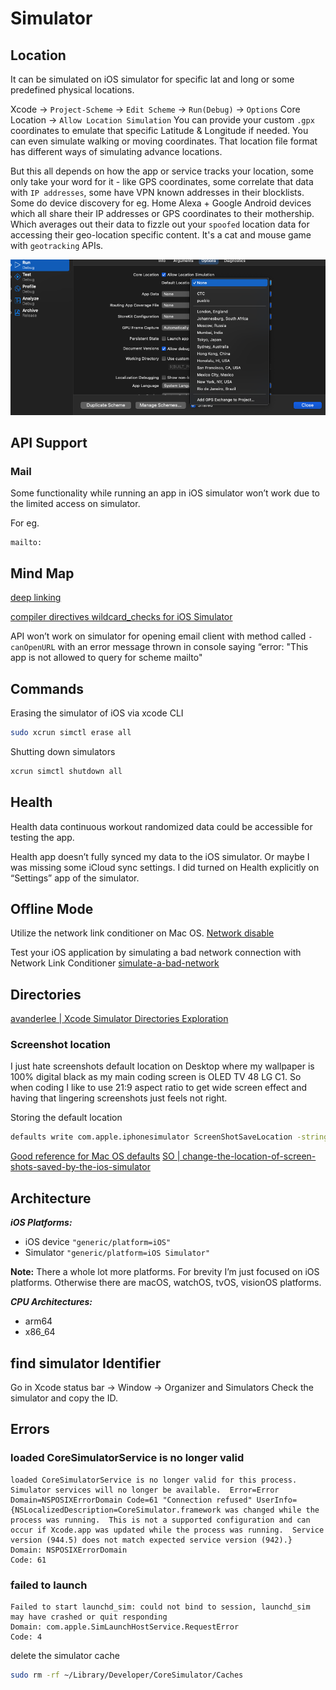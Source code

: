 # Simulator

## Location

It can be simulated on iOS simulator for specific lat and long or some predefined physical locations.

Xcode -> `Project-Scheme` -> `Edit Scheme` -> `Run(Debug)` -> `Options` 
Core Location -> `Allow Location Simulation`
You can provide your custom `.gpx` coordinates to emulate that specific Latitude & Longitude if needed.
You can even simulate walking or moving coordinates. That location file format has different ways of simulating advance locations.

But this all depends on how the app or service tracks your location, some only take your word for it - like GPS coordinates, some correlate that data with `IP addresses`, some have VPN known addresses in their blocklists. Some do device discovery for eg. Home Alexa + Google Android devices which all share their IP addresses or GPS coordinates to their mothership. Which averages out their data to fizzle out your `spoofed` location data for accessing their geo-location specific content. It's a cat and mouse game with `geotracking` APIs.

![](../../assets/xcode-location-spoofing.png)
## API Support

### Mail

Some functionality while running an app in iOS simulator won’t work due to the limited access on simulator.

For eg.

```x-callback-url
mailto:
```
## Mind Map

[deep linking](ios/config/linking.md)

[compiler directives wildcard_checks for iOS Simulator](ios/library/wildcard_checks#Check%20Simulator)


API won’t work on simulator for opening email client with method called `-canOpenURL` with an error message thrown in console saying “error: "This app is not allowed to query for scheme mailto"


## Commands

Erasing the simulator of iOS via xcode CLI

```sh
sudo xcrun simctl erase all
```

Shutting down simulators

```sh
xcrun simctl shutdown all
```

## Health

Health data continuous workout randomized data could be accessible for testing the app.

Health app doesn’t fully synced my data to the iOS simulator. Or maybe I was missing some iCloud sync settings. I did turned on Health explicitly on “Settings” app of the simulator.

## Offline Mode

Utilize the network link conditioner on Mac OS.
[Network disable](https://www.tutorialspoint.com/how-to-disable-the-network-in-ios-simulator)

Test your iOS application by simulating a bad network connection with Network Link Conditioner
[simulate-a-bad-network](https://designcode.io/swiftui-advanced-handbook-simulate-a-bad-network)


## Directories

[avanderlee | Xcode Simulator Directories Exploration](https://www.avanderlee.com/xcode/simulator-directories-access/)

### Screenshot location

I just hate screenshots default location on Desktop where my wallpaper is 100% digital black as my main coding screen is OLED TV 48 LG C1.
So when coding I like to use 21:9 aspect ratio to get wide screen effect and having that lingering screenshots just feels not right.

Storing the default location 
```bash
defaults write com.apple.iphonesimulator ScreenShotSaveLocation -string ~/Documents/Screenshots
```

[Good reference for Mac OS defaults](https://macos-defaults.com/simulator/screenshotsavelocation.html)
[SO | change-the-location-of-screen-shots-saved-by-the-ios-simulator](https://stackoverflow.com/questions/23661097/change-the-location-of-screen-shots-saved-by-the-ios-simulator) 

## Architecture

**_iOS Platforms:_**

- iOS device `"generic/platform=iOS"`
- Simulator `"generic/platform=iOS Simulator"`

**Note:** There a whole lot more platforms. For brevity I’m just focused on iOS platforms. Otherwise there are macOS, watchOS, tvOS, visionOS platforms.

**_CPU Architectures:_**

- arm64
- x86_64


## find simulator Identifier

Go in Xcode status bar -> Window -> Organizer and Simulators
Check the simulator and copy the ID.




## Errors


### loaded CoreSimulatorService is no longer valid

```text
loaded CoreSimulatorService is no longer valid for this process.  Simulator services will no longer be available.  Error=Error Domain=NSPOSIXErrorDomain Code=61 "Connection refused" UserInfo={NSLocalizedDescription=CoreSimulator.framework was changed while the process was running.  This is not a supported configuration and can occur if Xcode.app was updated while the process was running.  Service version (944.5) does not match expected service version (942).}
Domain: NSPOSIXErrorDomain
Code: 61

```


### failed to launch

```log
Failed to start launchd_sim: could not bind to session, launchd_sim may have crashed or quit responding
Domain: com.apple.SimLaunchHostService.RequestError
Code: 4
```


delete the simulator cache 

```sh
sudo rm -rf ~/Library/Developer/CoreSimulator/Caches
```